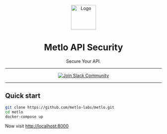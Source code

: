 <p align="center">
  <img alt="Logo" src="https://storage.googleapis.com/metlo-security-public-images/logo.png" height="80" />
  <h1 align="center">Metlo API Security</h1>
  <p align="center">Secure Your API.</p>
</p>

---
<div align="center">

[![Join Slack Community](https://img.shields.io/badge/slack%20community-join-blue)](https://metlo.com/slack)

</div>

---

## Quick start

```bash
git clone https://github.com/metlo-labs/metlo.git
cd metlo
docker-compose up
```

Now visit [http://localhost:8000](http://localhost:8000)